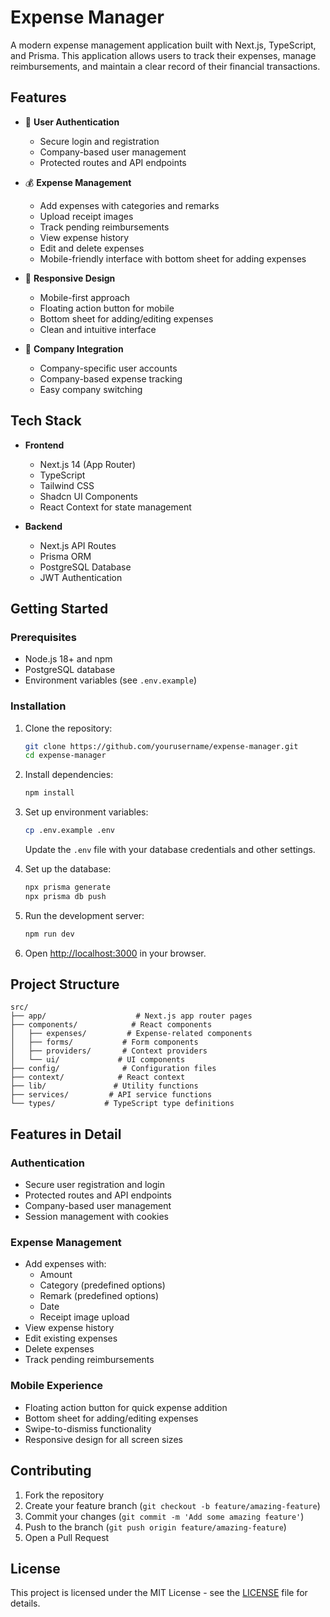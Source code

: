 # Expense Manager

A modern expense management application built with Next.js, TypeScript, and Prisma. This application allows users to track their expenses, manage reimbursements, and maintain a clear record of their financial transactions.

## Features

- 🔐 **User Authentication**
  - Secure login and registration
  - Company-based user management
  - Protected routes and API endpoints

- 💰 **Expense Management**
  - Add expenses with categories and remarks
  - Upload receipt images
  - Track pending reimbursements
  - View expense history
  - Edit and delete expenses
  - Mobile-friendly interface with bottom sheet for adding expenses

- 📱 **Responsive Design**
  - Mobile-first approach
  - Floating action button for mobile
  - Bottom sheet for adding/editing expenses
  - Clean and intuitive interface

- 🏢 **Company Integration**
  - Company-specific user accounts
  - Company-based expense tracking
  - Easy company switching

## Tech Stack

- **Frontend**
  - Next.js 14 (App Router)
  - TypeScript
  - Tailwind CSS
  - Shadcn UI Components
  - React Context for state management

- **Backend**
  - Next.js API Routes
  - Prisma ORM
  - PostgreSQL Database
  - JWT Authentication

## Getting Started

### Prerequisites

- Node.js 18+ and npm
- PostgreSQL database
- Environment variables (see `.env.example`)

### Installation

1. Clone the repository:
   ```bash
   git clone https://github.com/yourusername/expense-manager.git
   cd expense-manager
   ```

2. Install dependencies:
   ```bash
   npm install
   ```

3. Set up environment variables:
   ```bash
   cp .env.example .env
   ```
   Update the `.env` file with your database credentials and other settings.

4. Set up the database:
   ```bash
   npx prisma generate
   npx prisma db push
   ```

5. Run the development server:
   ```bash
   npm run dev
   ```

6. Open [http://localhost:3000](http://localhost:3000) in your browser.

## Project Structure

```
src/
├── app/                    # Next.js app router pages
├── components/            # React components
│   ├── expenses/         # Expense-related components
│   ├── forms/           # Form components
│   ├── providers/       # Context providers
│   └── ui/             # UI components
├── config/              # Configuration files
├── context/            # React context
├── lib/               # Utility functions
├── services/         # API service functions
└── types/           # TypeScript type definitions
```

## Features in Detail

### Authentication
- Secure user registration and login
- Protected routes and API endpoints
- Company-based user management
- Session management with cookies

### Expense Management
- Add expenses with:
  - Amount
  - Category (predefined options)
  - Remark (predefined options)
  - Date
  - Receipt image upload
- View expense history
- Edit existing expenses
- Delete expenses
- Track pending reimbursements

### Mobile Experience
- Floating action button for quick expense addition
- Bottom sheet for adding/editing expenses
- Swipe-to-dismiss functionality
- Responsive design for all screen sizes

## Contributing

1. Fork the repository
2. Create your feature branch (`git checkout -b feature/amazing-feature`)
3. Commit your changes (`git commit -m 'Add some amazing feature'`)
4. Push to the branch (`git push origin feature/amazing-feature`)
5. Open a Pull Request

## License

This project is licensed under the MIT License - see the [LICENSE](LICENSE) file for details.

